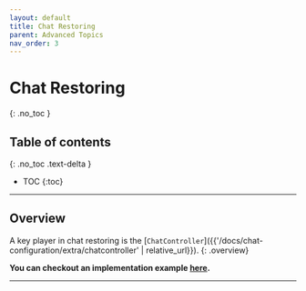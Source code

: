 ```yaml
---
layout: default
title: Chat Restoring
parent: Advanced Topics
nav_order: 3
---
```


# Chat Restoring
{: .no_toc }

## Table of contents
{: .no_toc .text-delta }

- TOC
{:toc}

---

## Overview
A key player in chat restoring is the [`ChatController`]({{'/docs/chat-configuration/extra/chatcontroller' | relative_url}}).
{: .overview}

**You can checkout an implementation example [here](https://github.com/bold360ai/bold360-mobile-samples-ios/blob/master/BasicSample/BasicSample/ChatViewControllers/RestoreChatDemoViewController.swift).**

---

